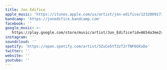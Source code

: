 ```yaml
---
title: Jon Edifice
apple_music: 'https://itunes.apple.com/us/artist/jon-edifice/1232009173'
bandcamp: 'https://jonedifice.bandcamp.com'
facebook: ''
google_music: >-
   https://play.google.com/store/music/artist/Jon_Edifice?id=A654a3me2sgdfdsf47bzrb7uqty
instagram: ''
soundcloud: ''
spotify: 'https://open.spotify.com/artist/5ZuCe5tT3zT2rTNF6OXxDo'
twitter: ''
website: ''
youtube: ''
---
```

